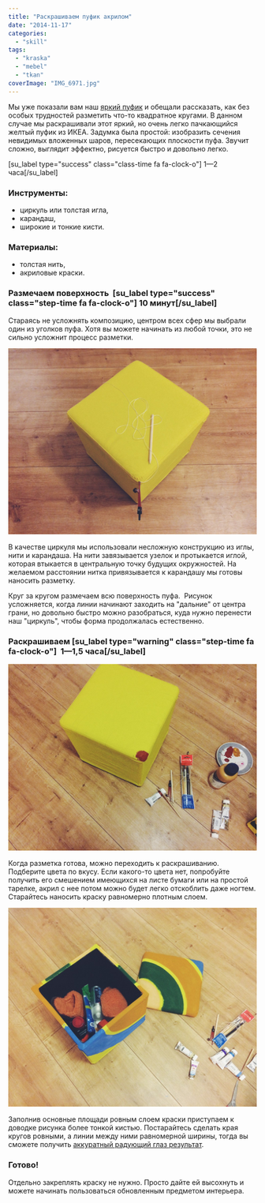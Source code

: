 ```yaml
---
title: "Раскрашиваем пуфик акрилом"
date: "2014-11-17"
categories:
  - "skill"
tags:
  - "kraska"
  - "mebel"
  - "tkan"
coverImage: "IMG_6971.jpg"
---
```


Мы уже показали вам наш [яркий пуфик](http://ooley.ru/prostoj-no-yarkij-puf/ "Простой, но яркий пуф") и обещали рассказать, как без особых трудностей разметить что-то квадратное кругами. В данном случае мы раскрашивали этот яркий, но очень легко пачкающийся желтый пуфик из ИКЕА. Задумка была простой: изобразить сечения невидимых вложенных шаров, пересекающих плоскости пуфа. Звучит сложно, выглядит эффектно, рисуется быстро и довольно легко.

\[su_label type="success" class="class-time fa fa-clock-o"\] 1—2 часа\[/su_label\]

### Инструменты:

- циркуль или толстая игла,
- карандаш,
- широкие и тонкие кисти.

### Материалы:

- толстая нить,
- акриловые краски.

### Размечаем поверхность  \[su_label type="success" class="step-time fa fa-clock-o"\] 10 минут\[/su_label\]

Стараясь не усложнять композицию, центром всех сфер мы выбрали один из уголков пуфа. Хотя вы можете начинать из любой точки, это не сильно усложнит процесс разметки.

![IMG_6968.JPG](./images/IMG_6968.jpg)

В качестве циркуля мы использовали несложную конструкцию из иглы, нити и карандаша. На нити завязывается узелок и протыкается иглой, которая втыкается в центральную точку будущих окружностей. На желаемом расстоянии нитка привязывается к карандашу мы готовы наносить разметку.

Круг за кругом размечаем всю поверхность пуфа.  Рисунок усложняется, когда линии начинают заходить на "дальние" от центра грани, но довольно быстро можно разобраться, куда нужно перенести наш "циркуль", чтобы форма продолжалась естественно.

### Раскрашиваем \[su_label type="warning" class="step-time fa fa-clock-o"\]  1—1,5 часа\[/su_label\]

![IMG_6969.JPG](./images/IMG_6969.jpg)

Когда разметка готова, можно переходить к раскрашиванию. Подберите цвета по вкусу. Если какого-то цвета нет, попробуйте получить его смешением имеющихся на листе бумаги или на простой тарелке, акрил с нее потом можно будет легко отскоблить даже ногтем. Старайтесь наносить краску равномерно плотным слоем.

![IMG_6970.JPG](./images/IMG_6970-1024x820.jpg)

Заполнив основные площади ровным слоем краски приступаем к доводке рисунка более тонкой кистью. Постарайтесь сделать края кругов ровными, а линии между ними равномерной ширины, тогда вы сможете получить [аккуратный радующий глаз результат](http://ooley.ru/prostoj-no-yarkij-puf/ "Простой, но яркий пуф").

### Готово!

Отдельно закреплять краску не нужно. Просто дайте ей высохнуть и можете начинать пользоваться обновленным предметом интерьера.
